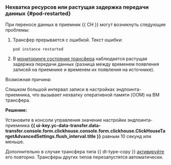 ### Нехватка ресурсов или растущая задержка передачи данных {#pod-restarted}

При переносе данных в приемник {{ CH }} могут возникнуть следующие проблемы:

1. Трансфер прерывается с ошибкой. Текст ошибки:

    ```text
    pod instance restarted
    ```

1. В [мониторинге состояния трансфера](../../../../data-transfer/operations/monitoring.md) наблюдается растущая задержка передачи данных (разница между временем появления записей на приемнике и временем их появления на источнике).

Возможная причина:

Слишком большой интервал записи в настройках эндпоинта-приемника, что вызывает нехватку оперативной памяти (OOM) на ВМ трансфера.

**Решение:**

Установите в консоли управления значение настройки эндпоинта-приемника **{{ ui-key.yc-data-transfer.data-transfer.console.form.clickhouse.console.form.clickhouse.ClickHouseTargetAdvancedSettings.flush_interval.title }}** равным 10 секунд или меньше.

Дополнительно в случае трансфера типа {{ dt-type-copy }} [активируйте](../../../../data-transfer/operations/transfer.md#activate) его повторно. Трансферы других типов перезапустятся автоматически.
